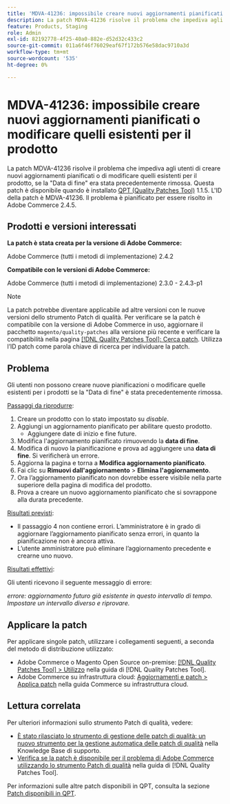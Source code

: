 ```yaml
---
title: 'MDVA-41236: impossibile creare nuovi aggiornamenti pianificati o modificare quelli esistenti per il prodotto'
description: La patch MDVA-41236 risolve il problema che impediva agli utenti di creare nuovi aggiornamenti pianificati o di modificare quelli esistenti per il prodotto, se la "Data di fine" era stata precedentemente rimossa. Questa patch è disponibile quando è installato [Quality Patches Tool (QPT)](https://experienceleague.adobe.com/it/docs/commerce-operations/tools/quality-patches-tool/quality-patches-tool-to-self-serve-quality-patches) 1.1.5. L'ID della patch è MDVA-41236. Il problema è pianificato per essere risolto in Adobe Commerce 2.4.5.
feature: Products, Staging
role: Admin
exl-id: 82192778-4f25-40a0-882e-d52d32c433c2
source-git-commit: 011a6f46f76029eaf67f172b576e58dac9710a3d
workflow-type: tm+mt
source-wordcount: '535'
ht-degree: 0%

---
```


# MDVA-41236: impossibile creare nuovi aggiornamenti pianificati o modificare quelli esistenti per il prodotto

La patch MDVA-41236 risolve il problema che impediva agli utenti di creare nuovi aggiornamenti pianificati o di modificare quelli esistenti per il prodotto, se la &quot;Data di fine&quot; era stata precedentemente rimossa. Questa patch è disponibile quando è installato [QPT (Quality Patches Tool)](https://experienceleague.adobe.com/it/docs/commerce-operations/tools/quality-patches-tool/quality-patches-tool-to-self-serve-quality-patches) 1.1.5. L&#39;ID della patch è MDVA-41236. Il problema è pianificato per essere risolto in Adobe Commerce 2.4.5.

## Prodotti e versioni interessati

**La patch è stata creata per la versione di Adobe Commerce:**

Adobe Commerce (tutti i metodi di implementazione) 2.4.2

**Compatibile con le versioni di Adobe Commerce:**

Adobe Commerce (tutti i metodi di implementazione) 2.3.0 - 2.4.3-p1

>[!NOTE]
>
>La patch potrebbe diventare applicabile ad altre versioni con le nuove versioni dello strumento Patch di qualità. Per verificare se la patch è compatibile con la versione di Adobe Commerce in uso, aggiornare il pacchetto `magento/quality-patches` alla versione più recente e verificare la compatibilità nella pagina [[!DNL Quality Patches Tool]: Cerca patch](https://experienceleague.adobe.com/it/docs/commerce-operations/tools/quality-patches-tool/quality-patches-tool-to-self-serve-quality-patches). Utilizza l’ID patch come parola chiave di ricerca per individuare la patch.

## Problema

Gli utenti non possono creare nuove pianificazioni o modificare quelle esistenti per i prodotti se la &quot;Data di fine&quot; è stata precedentemente rimossa.

<u>Passaggi da riprodurre</u>:

1. Creare un prodotto con lo stato impostato su *disable*.
1. Aggiungi un aggiornamento pianificato per abilitare questo prodotto.
   * Aggiungere date di inizio e fine future.
1. Modifica l&#39;aggiornamento pianificato rimuovendo la **data di fine**.
1. Modifica di nuovo la pianificazione e prova ad aggiungere una **data di fine**. Si verificherà un errore.
1. Aggiorna la pagina e torna a **Modifica aggiornamento pianificato**.
1. Fai clic su **Rimuovi dall&#39;aggiornamento** > **Elimina l&#39;aggiornamento**.
1. Ora l’aggiornamento pianificato non dovrebbe essere visibile nella parte superiore della pagina di modifica del prodotto.
1. Prova a creare un nuovo aggiornamento pianificato che si sovrappone alla durata precedente.

<u>Risultati previsti</u>:

* Il passaggio 4 non contiene errori. L’amministratore è in grado di aggiornare l’aggiornamento pianificato senza errori, in quanto la pianificazione non è ancora attiva.
* L’utente amministratore può eliminare l’aggiornamento precedente e crearne uno nuovo.

<u>Risultati effettivi</u>:

Gli utenti ricevono il seguente messaggio di errore:

*errore: aggiornamento futuro già esistente in questo intervallo di tempo. Impostare un intervallo diverso e riprovare.*


## Applicare la patch

Per applicare singole patch, utilizzare i collegamenti seguenti, a seconda del metodo di distribuzione utilizzato:

* Adobe Commerce o Magento Open Source on-premise: [[!DNL Quality Patches Tool] > Utilizzo](/help/tools/quality-patches-tool/usage.md) nella guida di [!DNL Quality Patches Tool].
* Adobe Commerce su infrastruttura cloud: [Aggiornamenti e patch > Applica patch](https://experienceleague.adobe.com/docs/commerce-cloud-service/user-guide/develop/upgrade/apply-patches.html?lang=it) nella guida Commerce su infrastruttura cloud.

## Lettura correlata

Per ulteriori informazioni sullo strumento Patch di qualità, vedere:

* [È stato rilasciato lo strumento di gestione delle patch di qualità: un nuovo strumento per la gestione automatica delle patch di qualità](https://experienceleague.adobe.com/it/docs/commerce-operations/tools/quality-patches-tool/quality-patches-tool-to-self-serve-quality-patches) nella Knowledge Base di supporto.
* [Verifica se la patch è disponibile per il problema di Adobe Commerce utilizzando lo strumento Patch di qualità](/help/tools/quality-patches-tool/patches-available-in-qpt/check-patch-for-magento-issue-with-magento-quality-patches.md) nella guida di [!DNL Quality Patches Tool].

Per informazioni sulle altre patch disponibili in QPT, consulta la sezione [Patch disponibili in QPT](https://experienceleague.adobe.com/tools/commerce-quality-patches/index.html?lang=it).

